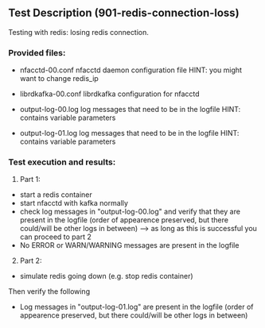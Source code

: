 ## Test Description (901-redis-connection-loss)

Testing with redis: losing redis connection.

### Provided files:

- nfacctd-00.conf                nfacctd daemon configuration file            HINT: you might want to change redis_ip
- librdkafka-00.conf             librdkafka configuration for nfacctd

- output-log-00.log            log messages that need to be in the logfile                                  HINT: contains variable parameters
- output-log-01.log            log messages that need to be in the logfile                                  HINT: contains variable parameters

### Test execution and results:

1. Part 1: 

- start a redis container
- start nfacctd with kafka normally
- check log messages in "output-log-00.log" and verify that they are present in the logfile (order of appearence preserved, but there could/will be other logs in between) --> as long as this is successful you can proceed to part 2
- No ERROR or WARN/WARNING messages are present in the logfile

2. Part 2:

- simulate redis going down (e.g. stop redis container)

Then verify the following

- Log messages in "output-log-01.log" are present in the logfile (order of appearence preserved, but there could/will be other logs in between)
